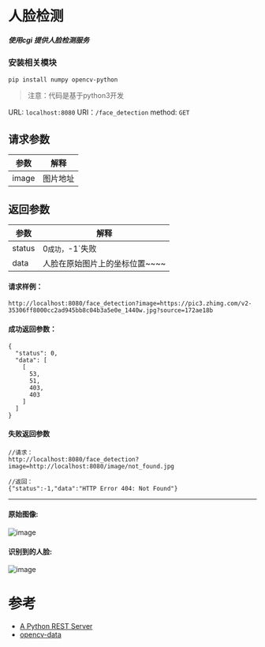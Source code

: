 # 人脸检测

##### 使用cgi 提供人脸检测服务

### 安装相关模块
    pip install numpy opencv-python
> 注意：代码是基于python3开发

URL: `localhost:8080`
URI：`/face_detection`
method: `GET`
## 请求参数
参数             | 解释
-----           | ---
image           | 图片地址

## 返回参数
参数             | 解释
-----           | ---
status          | 0`成功，`-1`失败
data            | 人脸在原始图片上的坐标位置~~~~

#### 请求样例：

    http://localhost:8080/face_detection?image=https://pic3.zhimg.com/v2-35306ff8000cc2ad945bb8c04b3a5e0e_1440w.jpg?source=172ae18b

#### 成功返回参数：

    {
      "status": 0,
      "data": [
        [
          53,
          51,
          403,
          403
        ]
      ]
    }

#### 失败返回参数

    //请求：
    http://localhost:8080/face_detection?image=http://localhost:8080/image/not_found.jpg
    
    //返回：
    {"status":-1,"data":"HTTP Error 404: Not Found"}


-----------------

#### 原始图像:

![image](http://localhost:8080/image/test.jpg)


#### 识别到的人脸:

![image](http://localhost:8080/image/test_result.jpg)


# 参考
- [A Python REST Server](https://sites.google.com/view/programtuto/web-programming/a-python-rest-server)
- [opencv-data](https://github.com/opencv/opencv/tree/master/data)

